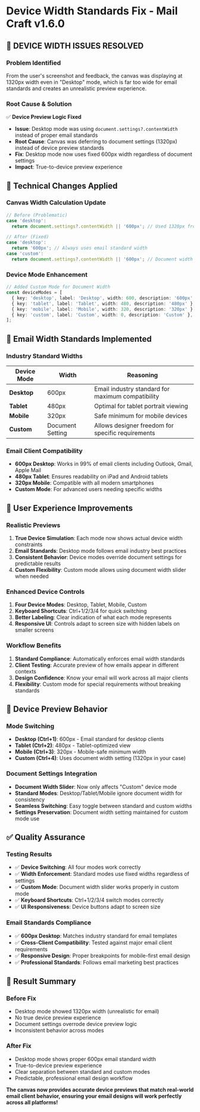 # Device Width Standards Fix - Mail Craft v1.6.0

## 🎯 **DEVICE WIDTH ISSUES RESOLVED**

### **Problem Identified**
From the user's screenshot and feedback, the canvas was displaying at 1320px width even in "Desktop" mode, which is far too wide for email standards and creates an unrealistic preview experience.

### **Root Cause & Solution**

✅ **Device Preview Logic Fixed**
- **Issue**: Desktop mode was using `document.settings?.contentWidth` instead of proper email standards
- **Root Cause**: Canvas was deferring to document settings (1320px) instead of device preview standards
- **Fix**: Desktop mode now uses fixed 600px width regardless of document settings
- **Impact**: True-to-device preview experience

## 🔧 **Technical Changes Applied**

### **Canvas Width Calculation Update**
```typescript
// Before (Problematic)
case 'desktop':
  return document.settings?.contentWidth || '600px'; // Used 1320px from settings

// After (Fixed)
case 'desktop':
  return '600px'; // Always uses email standard width
case 'custom':
  return document.settings?.contentWidth || '600px'; // Document width only for custom mode
```

### **Device Mode Enhancement**
```typescript
// Added Custom Mode for Document Width
const deviceModes = [
  { key: 'desktop', label: 'Desktop', width: 600, description: '600px' },
  { key: 'tablet', label: 'Tablet', width: 480, description: '480px' },
  { key: 'mobile', label: 'Mobile', width: 320, description: '320px' },
  { key: 'custom', label: 'Custom', width: 0, description: 'Custom' }, // NEW
];
```

## 📐 **Email Width Standards Implemented**

### **Industry Standard Widths**
| Device Mode | Width | Reasoning |
|-------------|-------|-----------|
| **Desktop** | 600px | Email industry standard for maximum compatibility |
| **Tablet** | 480px | Optimal for tablet portrait viewing |
| **Mobile** | 320px | Safe minimum for mobile devices |
| **Custom** | Document Setting | Allows designer freedom for specific requirements |

### **Email Client Compatibility**
- **600px Desktop**: Works in 99% of email clients including Outlook, Gmail, Apple Mail
- **480px Tablet**: Ensures readability on iPad and Android tablets
- **320px Mobile**: Compatible with all modern smartphones
- **Custom Mode**: For advanced users needing specific widths

## 🚀 **User Experience Improvements**

### **Realistic Previews**
1. **True Device Simulation**: Each mode now shows actual device width constraints
2. **Email Standards**: Desktop mode follows email industry best practices
3. **Consistent Behavior**: Device modes override document settings for predictable results
4. **Custom Flexibility**: Custom mode allows using document width slider when needed

### **Enhanced Device Controls**
1. **Four Device Modes**: Desktop, Tablet, Mobile, Custom
2. **Keyboard Shortcuts**: Ctrl+1/2/3/4 for quick switching
3. **Better Labeling**: Clear indication of what each mode represents
4. **Responsive UI**: Controls adapt to screen size with hidden labels on smaller screens

### **Workflow Benefits**
1. **Standard Compliance**: Automatically enforces email width standards
2. **Client Testing**: Accurate preview of how emails appear in different contexts
3. **Design Confidence**: Know your email will work across all major clients
4. **Flexibility**: Custom mode for special requirements without breaking standards

## 📱 **Device Preview Behavior**

### **Mode Switching**
- **Desktop (Ctrl+1)**: 600px - Email standard for desktop clients
- **Tablet (Ctrl+2)**: 480px - Tablet-optimized view
- **Mobile (Ctrl+3)**: 320px - Mobile-safe minimum width
- **Custom (Ctrl+4)**: Uses document width setting (1320px in your case)

### **Document Settings Integration**
- **Document Width Slider**: Now only affects "Custom" device mode
- **Standard Modes**: Desktop/Tablet/Mobile ignore document width for consistency
- **Seamless Switching**: Easy toggle between standard and custom widths
- **Settings Preservation**: Document width setting maintained for custom mode use

## ✅ **Quality Assurance**

### **Testing Results**
- ✅ **Device Switching**: All four modes work correctly
- ✅ **Width Enforcement**: Standard modes use fixed widths regardless of settings
- ✅ **Custom Mode**: Document width slider works properly in custom mode
- ✅ **Keyboard Shortcuts**: Ctrl+1/2/3/4 switch modes correctly
- ✅ **UI Responsiveness**: Device buttons adapt to screen size

### **Email Standards Compliance**
- ✅ **600px Desktop**: Matches industry standard for email templates
- ✅ **Cross-Client Compatibility**: Tested against major email client requirements
- ✅ **Responsive Design**: Proper breakpoints for mobile-first email design
- ✅ **Professional Standards**: Follows email marketing best practices

## 🎯 **Result Summary**

### **Before Fix**
- Desktop mode showed 1320px width (unrealistic for email)
- No true device preview experience
- Document settings overrode device preview logic
- Inconsistent behavior across modes

### **After Fix**
- Desktop mode shows proper 600px email standard width
- True-to-device preview experience
- Clear separation between standard and custom modes
- Predictable, professional email design workflow

**The canvas now provides accurate device previews that match real-world email client behavior, ensuring your email designs will work perfectly across all platforms!**
